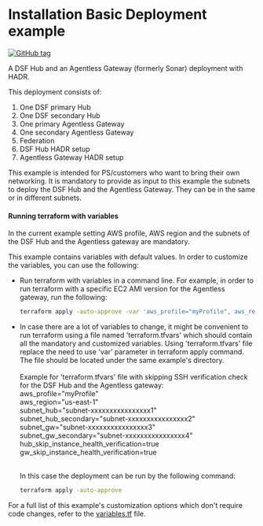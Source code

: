 # Installation Basic Deployment example
[![GitHub tag](https://img.shields.io/github/v/tag/imperva/dsfkit.svg)](https://github.com/imperva/dsfkit/tags)

A DSF Hub and an Agentless Gateway (formerly Sonar) deployment with HADR.

This deployment consists of:

1. One DSF primary Hub
2. One DSF secondary Hub
3. One primary Agentless Gateway
4. One secondary Agentless Gateway
5. Federation
6. DSF Hub HADR setup
7. Agentless Gateway HADR setup

This example is intended for PS/customers who want to bring their own networking.
It is mandatory to provide as input to this example the subnets to deploy the DSF Hub and the Agentless Gateway.
They can be in the same or in different subnets.<br/>

#### Running terraform with variables
In the current example setting AWS profile, AWS region and the subnets of the DSF Hub and the Agentless gateway are mandatory.<br/>

This example contains variables with default values. In order to customize the variables, you can use the following:
* Run terraform with variables in a command line. For example, in order to run terraform with a specific EC2 AMI version for the Agentless gateway, run the following:
  ```bash
  terraform apply -auto-approve -var 'aws_profile="myProfile", aws_region="us-east-1", subnet_hub="subnet-xxxxxxxxxxxxxxxx1", subnet_hub_secondary="subnet-xxxxxxxxxxxxxxxx2", subnet_gw="subnet-xxxxxxxxxxxxxxxx3", subnet_gw_secondary="subnet-xxxxxxxxxxxxxxxx4", gw_ami_name="RHEL-7.9_HVM-20221027-x86_64-0-Hourly2-GP2"'
   ```
* In case there are a lot of variables to change, it might be convenient to run terraform using a file named 'terraform.tfvars' which should contain all the mandatory and customized variables. Using 'terraform.tfvars' file replace the need to use 'var' parameter in terraform apply command. The file should be located under the same example's directory.<br/><br/> 
Example for 'terraform.tfvars' file with skipping SSH verification check for the DSF Hub and the Agentless gateway:<br/> 
aws_profile="myProfile"<br/>
aws_region="us-east-1"<br/>
subnet_hub="subnet-xxxxxxxxxxxxxxxx1"<br/>
subnet_hub_secondary="subnet-xxxxxxxxxxxxxxxx2"<br/>
subnet_gw="subnet-xxxxxxxxxxxxxxxx3"<br/>
subnet_gw_secondary="subnet-xxxxxxxxxxxxxxxx4"<br/>
hub_skip_instance_health_verification=true<br/>
gw_skip_instance_health_verification=true<br/><br/>

  In this case the deployment can be run by the following command:
  ```bash
  terraform apply -auto-approve
   ```
For a full list of this example's customization options which don't require code changes, refer to the [variables.tf](https://github.com/imperva/dsfkit/tree/1.3.6/examples/installation/basic_deployment/variables.tf) file.